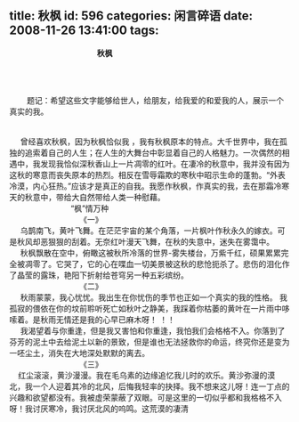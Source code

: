 title: 秋枫
id: 596
categories: 闲言碎语
date: 2008-11-26 13:41:00
tags:
---

<span>&nbsp;&nbsp;&nbsp;&nbsp;&nbsp;&nbsp;&nbsp;&nbsp;&nbsp;&nbsp;&nbsp;&nbsp;&nbsp;&nbsp;&nbsp;&nbsp;<span>&nbsp;&nbsp;&nbsp;&nbsp;&nbsp;&nbsp;&nbsp;&nbsp;&nbsp;&nbsp;&nbsp;&nbsp;&nbsp;&nbsp;&nbsp;&nbsp;&nbsp;&nbsp;&nbsp;&nbsp;&nbsp;&nbsp;&nbsp; </span></span>**<span>秋枫</span>**

</br>
</br>

<span>
</br>&nbsp;&nbsp;&nbsp;&nbsp;&nbsp;&nbsp;&nbsp;&nbsp;</span><span><span>题记：希望这些文字能够给世人，给朋友，给我爱的和爱我的人，展示一个真实的我。</span></span><span>
</br>&nbsp;&nbsp;&nbsp;&nbsp;&nbsp;
</br>
</br>&nbsp;&nbsp;&nbsp;&nbsp;&nbsp;</span><span><span>曾经喜欢秋枫，因为秋枫恰似我</span></span><span>&nbsp;</span><span><span>，我有秋枫原本的特点。大千世界中，我在孤独的追索着自己的人生；在人生的大舞台中彰显着自己的人格魅力。一次偶然的相遇中，我发现我恰似深秋香山上一片凋零的红叶。在凄冷的秋意中，我并没有因为这秋的寒意而丧失原本的热烈。相反在雪辱霜欺的寒秋中昭示生命的蓬勃。</span></span><span>“</span><span><span>外表冷漠，内心狂热。</span></span><span>”</span><span><span>应该才是真正的自我。我愿作秋枫，作真实的我，去在那霜冷寒天的秋意中，带给大自然带给人类一种慰藉。</span></span><span>
</br>&nbsp;&nbsp;&nbsp;&nbsp;&nbsp;&nbsp;&nbsp;&nbsp;&nbsp;&nbsp;&nbsp;&nbsp;&nbsp;&nbsp;&nbsp;&nbsp;&nbsp;&nbsp;&nbsp;&nbsp;&nbsp;&nbsp;&nbsp;&nbsp;&nbsp;&nbsp;&nbsp;&nbsp;“</span><span><span>枫</span></span><span>”</span><span><span>情万种</span></span><span>
</br>&nbsp;&nbsp;&nbsp;&nbsp;&nbsp;&nbsp;&nbsp;&nbsp;&nbsp;&nbsp;&nbsp;&nbsp;&nbsp;&nbsp;&nbsp;&nbsp;&nbsp;&nbsp;&nbsp;&nbsp;&nbsp;&nbsp;&nbsp;&nbsp;&nbsp;&nbsp;&nbsp;&nbsp;&nbsp;&nbsp;&nbsp;&nbsp;</span><span><span>《一》</span></span><span>
</br>&nbsp;&nbsp;&nbsp;&nbsp;&nbsp;</span><span><span>乌鹊南飞，黄叶飞舞。在茫茫宇宙的某个角落，一片枫叶作秋永久的嫁衣。可是秋风却恶狠狠的刮着。无奈红叶漫天飞舞，在秋的失意中，迷失在雾霭中。</span></span><span>
</br>&nbsp;&nbsp;&nbsp;&nbsp;&nbsp;</span><span><span>秋枫飘散在空中，俯瞰这被秋所冷落的世界</span></span><span>-</span><span><span>雾失楼台，万紫千红，硕果累累完全被凋零了。它哭了，它的心在喋血一切美景被这秋的悲怆扼杀了。悲伤的泪化作了晶莹的露珠，艳阳下折射给苍穹另一种五彩缤纷。</span></span><span>
</br>&nbsp;&nbsp;&nbsp;&nbsp;&nbsp;&nbsp;&nbsp;&nbsp;&nbsp;&nbsp;&nbsp;&nbsp;&nbsp;&nbsp;&nbsp;&nbsp;&nbsp;&nbsp;&nbsp;&nbsp;&nbsp;&nbsp;&nbsp;&nbsp;&nbsp;&nbsp;&nbsp;&nbsp;&nbsp;&nbsp;&nbsp;&nbsp;</span><span><span>《二》</span></span><span>&nbsp;&nbsp;
</br>&nbsp;&nbsp;&nbsp;&nbsp;&nbsp;</span><span><span>秋雨蒙蒙，我心忧忧。我出生在你忧伤的季节也正如一个真实的我的性格</span><span>。</span></span><span>&nbsp;</span><span><span>我孤寂的偎依在你的坟前聆听死亡如秋叶之静美，我踩着你枯萎的黄叶在一片雨中哆嗦着。是秋雨无情还是我的心早已麻木呀！</span></span><span>&nbsp;</span><span><span>！！</span></span><span>
</br>&nbsp;&nbsp;&nbsp;&nbsp;&nbsp;</span><span><span>我渴望着与你重逢，但是我又害怕和你重逢，我怕我们会格格不入。你落到了芬芳的泥土中去给泥土以新的景致，但是谁也无法拯救你的命运，终究你还是变为一呸尘土，消失在大地深处默默的离去。</span></span><span>&nbsp;&nbsp;&nbsp;
</br>&nbsp;&nbsp;&nbsp;&nbsp;&nbsp;&nbsp;&nbsp;&nbsp;&nbsp;&nbsp;&nbsp;&nbsp;&nbsp;&nbsp;&nbsp;&nbsp;&nbsp;&nbsp;&nbsp;&nbsp;&nbsp;&nbsp;&nbsp;&nbsp;&nbsp;&nbsp;&nbsp;&nbsp;&nbsp;&nbsp;&nbsp;&nbsp;</span><span><span>《三》</span></span><span>
</br>&nbsp;&nbsp;&nbsp;&nbsp;</span><span><span>红尘滚滚，黄沙漫漫。我在毛乌素的边缘追忆我儿时的欢乐。黄沙弥漫的漠北，我一个人迎着其冷的北风，后悔我轻率的抉择。我不想来这儿呀！连一丁点的兴趣和欲望都没有。我被虚荣蒙蔽了双眼。可是这里的一切似乎都和我格格不入呀！我讨厌寒冷，我讨厌北风的呜鸣。这荒漠的凄清</span></span>

